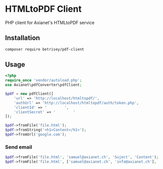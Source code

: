 # HTMLtoPDF Client
PHP client for Axianet's HTMLtoPDF service
## Installation
``` bash
composer require betrisey/pdf-client
```
## Usage
``` php
<?php
require_once 'vendor/autoload.php';
use Axianet\pdfConverter\pdfClient;

$pdf = new pdfClient([
	'url' => 'http://localhost/htmltopdf/',
	'authUrl' => 'http://localhost/htmltopdf/auth/token.php',
	'clientId' => '        ',
	'clientSecret' => '        '
]);

$pdf->fromFile('file.html');
$pdf->fromString('<h1>Content</h1>');
$pdf->fromUrl('google.com');
```

### Send email
``` php
$pdf->fromFile('file.html', 'samuel@axianet.ch', 'Suject', 'Content');
$pdf->fromFile('file.html', ['samuel@axianet.ch', 'info@axianet.ch'], 'Suject', 'Content');
```